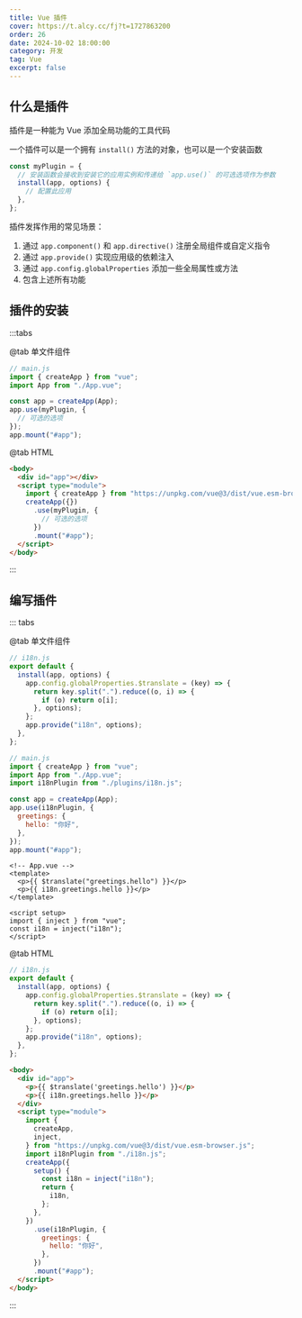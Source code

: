 ```yaml
---
title: Vue 插件
cover: https://t.alcy.cc/fj?t=1727863200
order: 26
date: 2024-10-02 18:00:00
category: 开发
tag: Vue
excerpt: false
---
```


## 什么是插件

插件是一种能为 Vue 添加全局功能的工具代码

一个插件可以是一个拥有 `install()` 方法的对象，也可以是一个安装函数

```javascript
const myPlugin = {
  // 安装函数会接收到安装它的应用实例和传递给 `app.use()` 的可选选项作为参数
  install(app, options) {
    // 配置此应用
  },
};
```

插件发挥作用的常见场景：

1. 通过 `app.component()` 和 `app.directive()` 注册全局组件或自定义指令
2. 通过 `app.provide()` 实现应用级的依赖注入
3. 通过 `app.config.globalProperties` 添加一些全局属性或方法
4. 包含上述所有功能

## 插件的安装

:::tabs

@tab 单文件组件

```javascript
// main.js
import { createApp } from "vue";
import App from "./App.vue";

const app = createApp(App);
app.use(myPlugin, {
  // 可选的选项
});
app.mount("#app");
```

@tab HTML

```html
<body>
  <div id="app"></div>
  <script type="module">
    import { createApp } from "https://unpkg.com/vue@3/dist/vue.esm-browser.js";
    createApp({})
      .use(myPlugin, {
        // 可选的选项
      })
      .mount("#app");
  </script>
</body>
```

:::

## 编写插件

::: tabs

@tab 单文件组件

```javascript
// i18n.js
export default {
  install(app, options) {
    app.config.globalProperties.$translate = (key) => {
      return key.split(".").reduce((o, i) => {
        if (o) return o[i];
      }, options);
    };
    app.provide("i18n", options);
  },
};
```

```javascript
// main.js
import { createApp } from "vue";
import App from "./App.vue";
import i18nPlugin from "./plugins/i18n.js";

const app = createApp(App);
app.use(i18nPlugin, {
  greetings: {
    hello: "你好",
  },
});
app.mount("#app");
```

```vue
<!-- App.vue -->
<template>
  <p>{{ $translate("greetings.hello") }}</p>
  <p>{{ i18n.greetings.hello }}</p>
</template>

<script setup>
import { inject } from "vue";
const i18n = inject("i18n");
</script>
```

@tab HTML

```javascript
// i18n.js
export default {
  install(app, options) {
    app.config.globalProperties.$translate = (key) => {
      return key.split(".").reduce((o, i) => {
        if (o) return o[i];
      }, options);
    };
    app.provide("i18n", options);
  },
};
```

```html
<body>
  <div id="app">
    <p>{{ $translate('greetings.hello') }}</p>
    <p>{{ i18n.greetings.hello }}</p>
  </div>
  <script type="module">
    import {
      createApp,
      inject,
    } from "https://unpkg.com/vue@3/dist/vue.esm-browser.js";
    import i18nPlugin from "./i18n.js";
    createApp({
      setup() {
        const i18n = inject("i18n");
        return {
          i18n,
        };
      },
    })
      .use(i18nPlugin, {
        greetings: {
          hello: "你好",
        },
      })
      .mount("#app");
  </script>
</body>
```

:::
